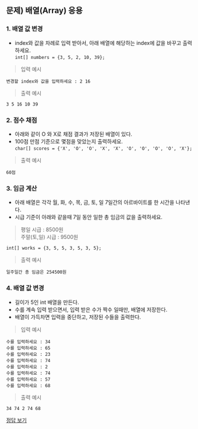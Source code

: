 ## 문제) 배열(Array) 응용

### 1. 배열 값 변경
* index와 값을 차례로 입력 받아서, 아래 배열에 해당하는 index에 값을 바꾸고 출력 하세요.  
`int[] numbers = {3, 5, 2, 10, 39};`

> 입력 예시
 
 ```
 변경할 index와 값을 입력하세요 : 2 16
 ```
 
> 출력 예시

 ```
3 5 16 10 39 
 ```
 
### 2. 점수 채점
* 아래와 같이 O 와 X로 채점 결과가 저장된 배열이 있다.
* 100점 만점 기준으로 몇점을 맞았는지 출력하세요.  
`char[] scores = {'X', 'O', 'O', 'X', 'X', 'O', 'O', 'O', 'O', 'X'};`

> 출력 예시

 ```
60점
 ```
 
### 3. 임금 계산
* 아래 배열은 각각 월, 화, 수, 목, 금, 토, 일 7일간의 아르바이트를 한 시간을 나타낸다.
* 시급 기준이 아래와 같을때 7일 동안 일한 총 임금의 값을 출력하세요.

> 평일 시급 : 8500원  
> 주말(토,일) 시급 : 9500원

`int[] works = {3, 5, 5, 3, 5, 3, 5};`

> 출력 예시

 ```
일주일간 총 임금은 254500원
 ```
 
### 4. 배열 값 변경
* 길이가 5인 int 배열을 만든다.
* 수를 계속 입력 받으면서, 입력 받은 수가 짝수 일때만, 배열에 저장한다.
* 배열이 가득차면 입력을 중단하고, 저장된 수들을 출력한다.

> 입력 예시
 
 ```
수를 입력하세요 : 34
수를 입력하세요 : 65
수를 입력하세요 : 23
수를 입력하세요 : 74
수를 입력하세요 : 2
수를 입력하세요 : 74
수를 입력하세요 : 57
수를 입력하세요 : 68
 ```
 
> 출력 예시

 ```
34 74 2 74 68
 ```

[정답 보기](Quiz02.java)
